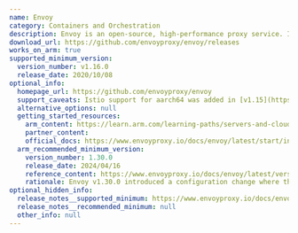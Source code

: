 ```yaml
---
name: Envoy
category: Containers and Orchestration
description: Envoy is an open-source, high-performance proxy service. It is designed to be a scalable, flexible, and low-latency service proxy, particularly well-suited for microservice architectures and containerized applications.
download_url: https://github.com/envoyproxy/envoy/releases
works_on_arm: true
supported_minimum_version:
  version_number: v1.16.0
  release_date: 2020/10/08
optional_info:
  homepage_url: https://github.com/envoyproxy/envoy
  support_caveats: Istio support for aarch64 was added in [v1.15](https://istio.io/latest/news/releases/1.15.x/announcing-1.15/change-notes/) (Aug-31-2022). Istio and Envoy are often used together.
  alternative_options: null
  getting_started_resources:
    arm_content: https://learn.arm.com/learning-paths/servers-and-cloud-computing/envoy/
    partner_content:
    official_docs: https://www.envoyproxy.io/docs/envoy/latest/start/install#install-envoy-on-ubuntu
  arm_recommended_minimum_version:
    version_number: 1.30.0
    release_date: 2024/04/16
    reference_content: https://www.envoyproxy.io/docs/envoy/latest/version_history/v1.30/v1.30.0
    rationale: Envoy v1.30.0 introduced a configuration change where the envoy.restart_features.use_fast_protobuf_hash feature was enabled by default. This adjustment is expected to enhance the performance of hash operations by 2x to 10x and reduce configuration update times by 10-25%. While these improvements are general and not exclusive to any specific architecture, they may positively impact performance on Arm-based systems.
optional_hidden_info:
  release_notes__supported_minimum: https://www.envoyproxy.io/docs/envoy/v1.16.0/version_history/current#new-features
  release_notes__recommended_minimum: null
  other_info: null
---
```


